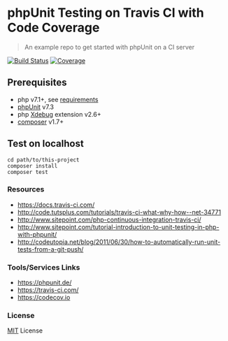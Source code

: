 # phpUnit Testing on Travis CI with Code Coverage

> An example repo to get started with phpUnit on a CI server

[![Build Status](https://travis-ci.org/heltstar/phpunit-travis-ci-coverage-example.svg?branch=master)](https://travis-ci.org/heltstar/phpunit-travis-ci-coverage-example)
[![Coverage](https://codecov.io/gh/ankurk91/phpunit-travis-ci-coverage-example/branch/master/graph/badge.svg)](https://codecov.io/gh/ankurk91/phpunit-travis-ci-coverage-example)

## Prerequisites
* php v7.1+, see [requirements](https://phpunit.readthedocs.io/en/7.3/installation.html#requirements)
* [phpUnit](https://github.com/sebastianbergmann/phpunit/) v7.3
* php [Xdebug](https://xdebug.org/) extension v2.6+
* [composer](https://getcomposer.org/download/) v1.7+

## Test on localhost
```
cd path/to/this-project
composer install
composer test
```

### Resources
* https://docs.travis-ci.com/
* http://code.tutsplus.com/tutorials/travis-ci-what-why-how--net-34771
* http://www.sitepoint.com/php-continuous-integration-travis-ci/
* http://www.sitepoint.com/tutorial-introduction-to-unit-testing-in-php-with-phpunit/
* http://codeutopia.net/blog/2011/06/30/how-to-automatically-run-unit-tests-from-a-git-push/

### Tools/Services Links
* https://phpunit.de/
* https://travis-ci.com/
* https://codecov.io

### License
[MIT](LICENSE.txt) License
